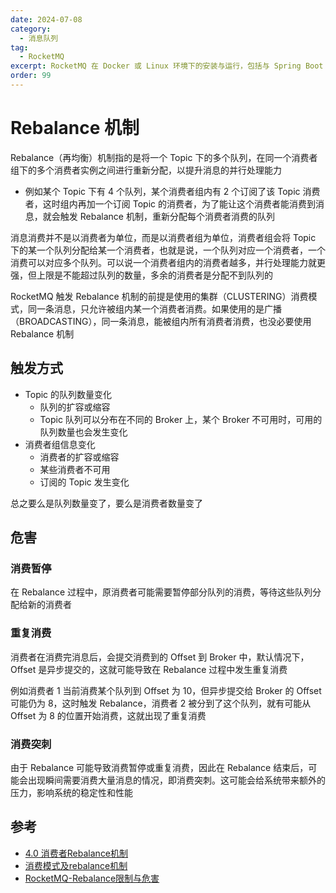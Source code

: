 ```yaml
---
date: 2024-07-08
category:
  - 消息队列
tag:
  - RocketMQ
excerpt: RocketMQ 在 Docker 或 Linux 环境下的安装与运行，包括与 Spring Boot 的整合
order: 99
---
```


# Rebalance 机制

Rebalance（再均衡）机制指的是将一个 Topic 下的多个队列，在同一个消费者组下的多个消费者实例之间进行重新分配，以提升消息的并行处理能力

- 例如某个 Topic 下有 4 个队列，某个消费者组内有 2 个订阅了该 Topic 消费者，这时组内再加一个订阅 Topic 的消费者，为了能让这个消费者能消费到消息，就会触发 Rebalance 机制，重新分配每个消费者消费的队列

消息消费并不是以消费者为单位，而是以消费者组为单位，消费者组会将 Topic 下的某一个队列分配给某一个消费者，也就是说，一个队列对应一个消费者，一个消费可以对应多个队列。可以说一个消费者组内的消费者越多，并行处理能力就更强，但上限是不能超过队列的数量，多余的消费者是分配不到队列的

RocketMQ 触发 Rebalance 机制的前提是使用的集群（CLUSTERING）消费模式，同一条消息，只允许被组内某一个消费者消费。如果使用的是广播（BROADCASTING），同一条消息，能被组内所有消费者消费，也没必要使用 Rebalance 机制

## 触发方式

- Topic 的队列数量变化
  - 队列的扩容或缩容
  - Topic 队列可以分布在不同的 Broker 上，某个 Broker 不可用时，可用的队列数量也会发生变化
- 消费者组信息变化
  - 消费者的扩容或缩容
  - 某些消费者不可用
  - 订阅的 Topic 发生变化

总之要么是队列数量变了，要么是消费者数量变了

## 危害

### 消费暂停

在 Rebalance 过程中，原消费者可能需要暂停部分队列的消费，等待这些队列分配给新的消费者

### 重复消费

消费者在消费完消息后，会提交消费到的 Offset 到 Broker 中，默认情况下，Offset 是异步提交的，这就可能导致在 Rebalance 过程中发生重复消费

例如消费者 1 当前消费某个队列到 Offset 为 10，但异步提交给 Broker 的 Offset 可能仍为 8，这时触发 Rebalance，消费者 2 被分到了这个队列，就有可能从 Offset 为 8 的位置开始消费，这就出现了重复消费

### 消费突刺

由于 Rebalance 可能导致消费暂停或重复消费，因此在 Rebalance 结束后，可能会出现瞬间需要消费大量消息的情况，即消费突刺。这可能会给系统带来额外的压力，影响系统的稳定性和性能

## 参考

- [4.0 消费者Rebalance机制](http://www.tianshouzhi.com/api/tutorials/rocketmq/409)
- [消费模式及rebalance机制](https://blog.csdn.net/hguhbh/article/details/137172799)
- [RocketMQ-Rebalance限制与危害](https://blog.csdn.net/CSDN877425287/article/details/122052134)
